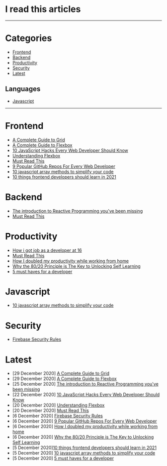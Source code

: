 # I read this articles

---

# Categories 
- [Frontend](#frontend)
- [Backend](#backend)
- [Productivity](#productivity)
- [Security](#security)
- [Latest](#latest)
## Languages
- [Javascript](#javascript)

---

# Frontend
- [A Complete Guide to Grid](https://css-tricks.com/snippets/css/complete-guide-grid/)
- [A Complete Guide to Flexbox](https://css-tricks.com/snippets/css/a-guide-to-flexbox/)
- [10 JavaScript Hacks Every Web Developer Should Know](https://www.freecodecamp.org/news/javascript-hacks/)
- [Understanding Flexbox](https://www.freecodecamp.org/news/understanding-flexbox-everything-you-need-to-know-b4013d4dc9af/)
- [Must Read This ](https://github.com/mmertdogann/Must-Read-SE-Books)
- [9 Popular GitHub Repos For Every Web Developer ](https://dev.to/simonholdorf/9-popular-github-repos-for-every-web-developer-31ej)
- [10 javascript array methods to simplify your code](https://denic.hashnode.dev/10-javascript-array-methods-to-simplify-your-code)
- [10 things frontend developers should learn in 2021](https://blog.simonholdorf.com/10-things-front-end-developers-should-learn-in-2021)

# Backend
- [The introduction to Reactive Programming you've been missing](https://gist.github.com/staltz/868e7e9bc2a7b8c1f754)
- [Must Read This ](https://github.com/mmertdogann/Must-Read-SE-Books)

# Productivity
- [How i got job as a developer at 16](https://vladpasca.hashnode.dev/how-i-got-a-job-as-a-developer-at-16-1)
- [Must Read This](https://github.com/mmertdogann/Must-Read-SE-Books)
- [How I doubled my productivity while working from home ](https://dev.to/cpave3/how-i-doubled-my-productivity-while-working-from-home-3537)
- [Why the 80/20 Principle is The Key to Unlocking Self Learning](https://arter.dev/why-the-8020-principle-is-the-key-to-unlocking-self-learning)
- [5 must haves for a developer](https://edidiongasikpo.com/5-must-haves-for-a-developer)

# Javascript
- [10 javascript array methods to simplify your code](https://denic.hashnode.dev/10-javascript-array-methods-to-simplify-your-code)

# Security
- [Firebase Security Rules](https://dev.to/chandrapantachhetri/firebase-security-rules-43kn)




# Latest
- [29 December 2020] [A Complete Guide to Grid](https://css-tricks.com/snippets/css/complete-guide-grid/)
- [29 December 2020] [A Complete Guide to Flexbox](https://css-tricks.com/snippets/css/a-guide-to-flexbox/)
- [25 December 2020] [The introduction to Reactive Programming you've been missing](https://gist.github.com/staltz/868e7e9bc2a7b8c1f754)
- [22 December 2020] [10 JavaScript Hacks Every Web Developer Should Know](https://www.freecodecamp.org/news/javascript-hacks/)
- [20 December 2020] [Understanding Flexbox](https://www.freecodecamp.org/news/understanding-flexbox-everything-you-need-to-know-b4013d4dc9af/)
- [20 December 2020] [Must Read This ](https://github.com/mmertdogann/Must-Read-SE-Books)
- [6 December 2020] [Firebase Security Rules](https://dev.to/chandrapantachhetri/firebase-security-rules-43kn)
- [6 December 2020] [9 Popular GitHub Repos For Every Web Developer ](https://dev.to/simonholdorf/9-popular-github-repos-for-every-web-developer-31ej)
- [6 December 2020] [How I doubled my productivity while working from home ](https://dev.to/cpave3/how-i-doubled-my-productivity-while-working-from-home-3537)
- [6 December 2020] [Why the 80/20 Principle is The Key to Unlocking Self Learning](https://arter.dev/why-the-8020-principle-is-the-key-to-unlocking-self-learning)
- [5 December 2020][10 things frontend developers should learn in 2021](https://blog.simonholdorf.com/10-things-front-end-developers-should-learn-in-2021)
- [5 December 2020] [10 javascript array methods to simplify your code](https://denic.hashnode.dev/10-javascript-array-methods-to-simplify-your-code)
- [5 December 2020] [5 must haves for a developer](https://edidiongasikpo.com/5-must-haves-for-a-developer)


